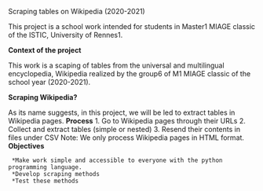 Scraping tables on Wikipedia (2020-2021)

This project is a school work intended for students in Master1 MIAGE classic of the ISTIC, University of Rennes1.

**Context of the project**

This work is a scaping of tables from the universal and multilingual encyclopedia, Wikipedia realized by the group6 of M1 MIAGE classic of the school year (2020-2021).
 
**Scraping Wikipedia?**

As its name suggests, in this project, we will be led to extract tables in Wikipedia pages.
    **Process**
      1. Go to Wikipedia pages through their URLs
      2. Collect and extract tables (simple or nested) 
      3. Resend their contents in files under CSV
      Note: We only process Wikipedia pages in HTML format.
**Objectives**

     *Make work simple and accessible to everyone with the python programming language.
     *Develop scraping methods 
     *Test these methods
